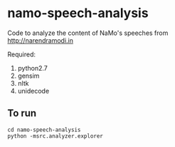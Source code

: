# namo-speech-analysis
Code to analyze the content of NaMo's speeches from http://narendramodi.in

Required:
1. python2.7
2. gensim
3. nltk
4. unidecode

## To run
    cd namo-speech-analysis
    python -msrc.analyzer.explorer
